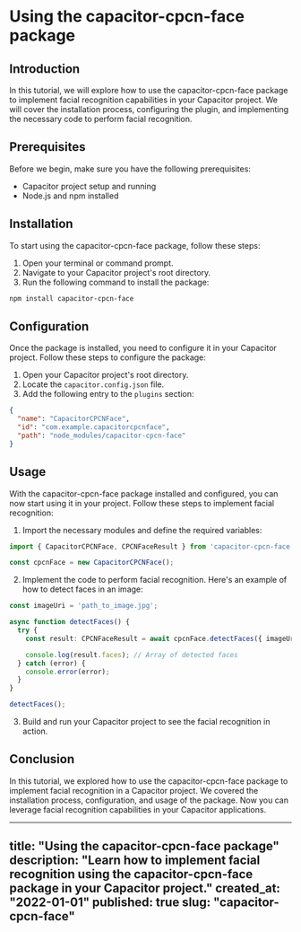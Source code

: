 # Using the capacitor-cpcn-face package

## Introduction
In this tutorial, we will explore how to use the capacitor-cpcn-face package to implement facial recognition capabilities in your Capacitor project. We will cover the installation process, configuring the plugin, and implementing the necessary code to perform facial recognition.

## Prerequisites
Before we begin, make sure you have the following prerequisites:

- Capacitor project setup and running
- Node.js and npm installed

## Installation
To start using the capacitor-cpcn-face package, follow these steps:

1. Open your terminal or command prompt.
2. Navigate to your Capacitor project's root directory.
3. Run the following command to install the package:

```bash
npm install capacitor-cpcn-face
```

## Configuration
Once the package is installed, you need to configure it in your Capacitor project. Follow these steps to configure the package:

1. Open your Capacitor project's root directory.
2. Locate the `capacitor.config.json` file.
3. Add the following entry to the `plugins` section:

```json
{
  "name": "CapacitorCPCNFace",
  "id": "com.example.capacitorcpcnface",
  "path": "node_modules/capacitor-cpcn-face"
}
```

## Usage
With the capacitor-cpcn-face package installed and configured, you can now start using it in your project. Follow these steps to implement facial recognition:

1. Import the necessary modules and define the required variables:

```typescript
import { CapacitorCPCNFace, CPCNFaceResult } from 'capacitor-cpcn-face';

const cpcnFace = new CapacitorCPCNFace();
```

2. Implement the code to perform facial recognition. Here's an example of how to detect faces in an image:

```typescript
const imageUri = 'path_to_image.jpg';

async function detectFaces() {
  try {
    const result: CPCNFaceResult = await cpcnFace.detectFaces({ imageUri });

    console.log(result.faces); // Array of detected faces
  } catch (error) {
    console.error(error);
  }
}

detectFaces();
```

3. Build and run your Capacitor project to see the facial recognition in action.

## Conclusion
In this tutorial, we explored how to use the capacitor-cpcn-face package to implement facial recognition in a Capacitor project. We covered the installation process, configuration, and usage of the package. Now you can leverage facial recognition capabilities in your Capacitor applications.

---
title: "Using the capacitor-cpcn-face package"
description: "Learn how to implement facial recognition using the capacitor-cpcn-face package in your Capacitor project."
created_at: "2022-01-01"
published: true
slug: "capacitor-cpcn-face"
---
